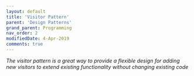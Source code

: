 ```yaml
---
layout: default
title: 'Visitor Pattern'
parent: 'Design Patterns'
grand_parent: Programming
nav_order: 2
modifiedDate: 4-Apr-2019
comments: true
---
```

<em>The visitor pattern is a great way to provide a flexible design for adding new visitors to extend existing functionality without changing existing code  </em>
